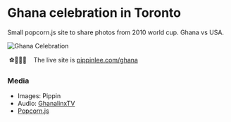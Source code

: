 # Ghana celebration in Toronto

Small popcorn.js site to share photos from 2010 world cup. Ghana vs USA.




![Ghana Celebration](http://cl.ly/image/0d243a330k0F/3.png)


 ⚽️🏃🇺🇸
 
 The live site is [pippinlee.com/ghana](http://pippinlee.com/ghana) 
 
 
 
### Media
* Images: Pippin
* Audio: [GhanalinxTV](http://youtu.be/aAl6yUCa5yY)
* [Popcorn.js](http://popcornjs.org/)

 